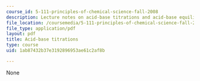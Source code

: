 ```yaml
---
course_id: 5-111-principles-of-chemical-science-fall-2008
description: Lecture notes on acid-base titrations and acid-base equilibrium.
file_location: /coursemedia/5-111-principles-of-chemical-science-fall-2008/1ab87432b37e3192896953ae61c2af8b_lecnotes23.pdf
file_type: application/pdf
layout: pdf
title: Acid-base titrations
type: course
uid: 1ab87432b37e3192896953ae61c2af8b

---
```

None
